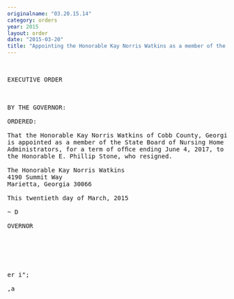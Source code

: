 ```yaml
---
originalname: "03.20.15.14"
category: orders
year: 2015
layout: order
date: "2015-03-20"
title: "Appointing the Honorable Kay Norris Watkins as a member of the State Board of Nursing Home Administrators"
---
```

<pre>
 

EXECUTIVE ORDER

 

BY THE GOVERNOR:

ORDERED:

That the Honorable Kay Norris Watkins of Cobb County, Georgia,
is appointed as a member of the State Board of Nursing Home
Administrators, for a term of ofﬁce ending June 4, 2017, to succeed
the Honorable E. Phillip Stone, who resigned.

The Honorable Kay Norris Watkins
4190 Summit Way
Marietta, Georgia 30066

This twentieth day of March, 2015

~ D

OVERNOR

 
    

       

er i";

,a

 
 

 

</pre>
